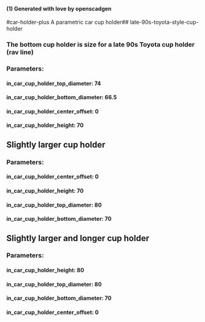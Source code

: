#### (1) Generated with love by openscadgen
 #car-holder-plus
A parametric car cup holder## late-90s-toyota-style-cup-holder
### The bottom cup holder is size for a late 90s Toyota cup holder (rav line)
### Parameters:
#### in_car_cup_holder_top_diameter: 74
#### in_car_cup_holder_bottom_diameter: 66.5
#### in_car_cup_holder_center_offset: 0
#### in_car_cup_holder_height: 70

## Slightly larger cup holder
### 
### Parameters:
#### in_car_cup_holder_center_offset: 0
#### in_car_cup_holder_height: 70
#### in_car_cup_holder_top_diameter: 80
#### in_car_cup_holder_bottom_diameter: 70

## Slightly larger and longer cup holder
### 
### Parameters:
#### in_car_cup_holder_height: 80
#### in_car_cup_holder_top_diameter: 80
#### in_car_cup_holder_bottom_diameter: 70
#### in_car_cup_holder_center_offset: 0

